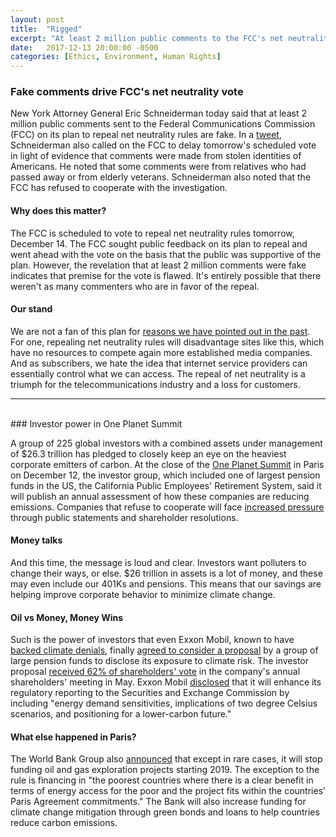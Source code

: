 ```yaml
---
layout: post
title:  "Rigged"
excerpt: "At least 2 million public comments to the FCC's net neutrality public feedback process are fake, says New York AG. At least 225 global investors push for highest emitters to disclose climate risk in One Planet Summit."
date:   2017-12-13 20:00:00 -0500
categories: [Ethics, Environment, Human Rights]
---
```


### Fake comments drive FCC's net neutrality vote

New York Attorney General Eric Schneiderman today said that at least 2 million public comments sent to the Federal Communications Commission (FCC) on its plan to repeal net neutrality rules are fake. In a [tweet](https://twitter.com/AGSchneiderman/status/941025240129441792), Schneiderman also called on the FCC to delay tomorrow's scheduled vote in light of evidence that comments were made from stolen identities of Americans. He noted that some comments were from relatives who had passed away or from elderly veterans. Schneiderman also noted that the FCC has refused to cooperate with the investigation.

#### Why does this matter?

The FCC is scheduled to vote to repeal net neutrality rules tomorrow, December 14. The FCC sought public feedback on its plan to repeal and went ahead with the vote on the basis that the public was supportive of the plan. However, the revelation that at least 2 million comments were fake indicates that premise for the vote is flawed. It's entirely possible that there weren't as many commenters who are in favor of the repeal.

#### Our stand

We are not a fan of this plan for [reasons we have pointed out in the past](http://www.sustainabilitymatters.info/privacy/csr/2017/11/21/throttled.html). For one, repealing net neutrality rules will disadvantage sites like this, which have no resources to compete again more established media companies. And as subscribers, we hate the idea that internet service providers can essentially control what we can access. The repeal of net neutrality is a triumph for the telecommunications industry and a loss for customers.

<hr />
<br />
### Investor power in One Planet Summit

A group of 225 global investors with a combined assets under management of $26.3 trillion has pledged to closely keep an eye on the heaviest corporate emitters of carbon. At the close of the [One Planet Summit](https://www.oneplanetsummit.fr/en/) in Paris on December 12, the investor group, which included one of largest pension funds in the US, the California Public Employees' Retirement System, said it will publish an annual assessment of how these companies are reducing emissions. Companies that refuse to cooperate will face [increased pressure](https://af.reuters.com/article/africaTech/idAFL8N1OC3SM) through public statements and shareholder resolutions.  

#### Money talks

And this time, the message is loud and clear. Investors want polluters to change their ways, or else. $26 trillion in assets is a lot of money, and these may even include our 401Ks and pensions. This means that our savings are helping improve corporate behavior to minimize climate change.

#### Oil vs Money, Money Wins

Such is the power of investors that even Exxon Mobil, known to have [backed climate denials](https://www.nytimes.com/2017/08/23/climate/exxon-global-warming-science-study.html?_r=0), finally [agreed to consider a proposal](http://www.pionline.com/article/20171212/ONLINE/171219920/exxon-mobil-agrees-to-disclose-climate-change-risk-on-company) by a group of large pension funds to disclose its exposure to climate risk. The investor proposal [received 62% of shareholders' vote](https://insideclimatenews.org/news/12122017/exxon-climate-risk-disclosure-sec-shareholder-investigation-pressure) in the company's annual shareholders' meeting in May. Exxon Mobil [disclosed](https://www.sec.gov/Archives/edgar/data/34088/000003408817000057/r8k121117.htm) that it will enhance its regulatory reporting to the Securities and Exchange Commission by including "energy demand sensitivities, implications of two degree Celsius scenarios, and positioning for a lower-carbon future."

#### What else happened in Paris?

The World Bank Group also [announced](http://www.worldbank.org/en/news/press-release/2017/12/12/world-bank-group-announcements-at-one-planet-summit) that except in rare cases, it will stop funding oil and gas exploration projects starting 2019. The exception to the rule is financing in "the poorest countries where there is a clear benefit in terms of energy access for the poor and the project fits within the countries’ Paris Agreement commitments." The Bank will also increase funding for climate change mitigation through green bonds and loans to help countries reduce carbon emissions.
